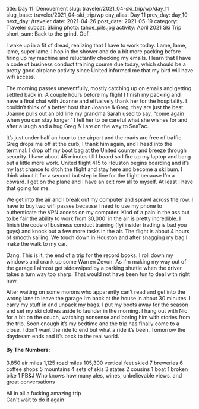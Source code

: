 title: Day 11: Denouement
slug: traveler/2021_04-ski_trip/wp/day_11
slug_base: traveler/2021_04-ski_trip/wp
day_alias: Day 11
prev_day: day_10
next_day: /traveler
date: 2021-04-26
post_date: 2021-05-19
category: Traveler
subcat: Skiing
photo: tahoe_pils.jpg
activity: April 2021 Ski Trip
short_sum: Back to the grind. Oof.

I wake up in a fit of dread, realizing that I have to work today. Lame, lame, lame, super lame. I hop in the shower and do a bit more packing before firing up my machine and reluctantly checking my emails. I learn that I have a code of business conduct training course due today, which should be a pretty good airplane activity since United informed me that my bird will have wifi access.

The morning passes uneventfully, mostly catching up on emails and getting settled back in. A couple hours before my flight I finish my packing and have a final chat with Joanne and effusively thank her for the hospitality. I couldn’t think of a better host than Joanne & Greg, they are just the best. Joanne pulls out an old line my grandma Sarah used to say, “come again when you can stay longer.” I tell her to be careful what she wishes for and after a laugh and a hug Greg & I are on the way to SeaTac.

It’s just under half an hour to the airport and the roads are free of traffic. Greg drops me off at the curb, I thank him again, and I head into the terminal. I drop off my boot bag at the United counter and breeze through security. I have about 45 minutes till I board so I fire up my laptop and bang out a little more work. United flight 415 to Houston begins boarding and it’s my last chance to ditch the flight and stay here and become a ski bum. I think about it for a second but step in line for the flight because I’m a coward. I get on the plane and I have an exit row all to myself. At least I have that going for me.

We get into the air and I break out my computer and sprawl across the row. I have to buy two wifi passes because I need to use my phone to authenticate the VPN access on my computer. Kind of a pain in the ass but to be fair the ability to work from 30,000’ in the air is pretty incredible. I finish the code of business conduct training (fyi insider trading is bad you guys) and knock out a few more tasks in the air. The flight is about 4 hours of smooth sailing. We touch down in Houston and after snagging my bag I make the walk to my car.

Dang. This is it, the end of a trip for the record books. I roll down my windows and crank up some Warren Zevon. As I'm making my way out of the garage I almost get sideswiped by a parking shuttle when the driver takes a turn way too sharp. That would not have been fun to deal with right now.

After waiting on some morons who apparently can’t read and get into the wrong lane to leave the garage I’m back at the house in about 30 minutes. I carry my stuff in and unpack my bags. I put my boots away for the season and set my ski clothes aside to launder in the morning. I hang out with Nic for a bit on the couch, watching nonsense and boring him with stories from the trip. Soon enough it’s my bedtime and the trip has finally come to a close. I don’t want the ride to end but what a ride it’s been. Tomorrow the daydream ends and it’s back to the real world.

<h4 class="article-subheader mt-5">By The Numbers:</h4>
3,850 air miles  
1,125 road miles  
105,300 vertical feet skied  
7 breweries  
6 coffee shops  
5 mountains  
4 sets of skis  
3 states  
2 cousins  
1 boat  
1 broken bike  
1 PB&J  
Who knows how many ales, wines, unbelievable views, and great conversations  

All in all a fucking amazing trip  
Can't wait to do it again